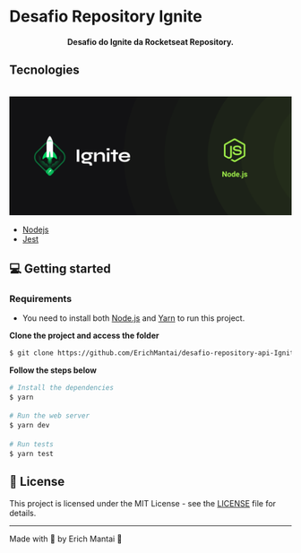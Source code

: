 # Desafio Repository Ignite

<h4 align="center">
  Desafio do Ignite da Rocketseat Repository.
</h4>

## Tecnologies

<div align="center">
  <br />
  <img src="github/nodejs.png" alt="Technologies used">
</div>

- [Nodejs](https://nodejs.org/)
- [Jest](https://jestjs.io/pt-BR/)

## 💻 Getting started

### Requirements

- You need to install both [Node.js](https://nodejs.org/en/download/) and [Yarn](https://yarnpkg.com/) to run this project.

**Clone the project and access the folder**

```bash
$ git clone https://github.com/ErichMantai/desafio-repository-api-Ignite.git && cd desafio-repository-api-Ignite
```

**Follow the steps below**

```bash
# Install the dependencies
$ yarn

# Run the web server
$ yarn dev

# Run tests
$ yarn test
```


## 📝 License

This project is licensed under the MIT License - see the [LICENSE](LICENSE) file for details.

---

Made with 💜 by Erich Mantai 👋
